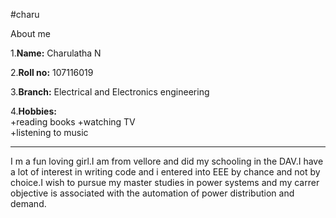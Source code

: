 #charu

About me

1.**Name:** Charulatha N

2.**Roll no:** 107116019

3.**Branch:** Electrical and Electronics engineering

4.**Hobbies:**         
 +reading books
 +watching TV       
 +listening to music

--------------------------------------

I m a fun loving girl.I am from vellore and did my schooling in the DAV.I have a lot of interest in writing code and i entered into EEE by chance and not by choice.I wish to pursue my master studies in power systems and my carrer objective is associated with  the automation of power distribution and demand.



